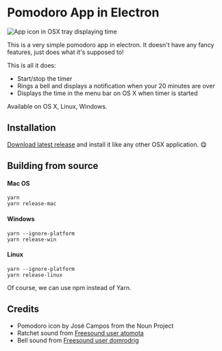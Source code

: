 # Pomodoro App in Electron

![App icon in OSX tray displaying time](https://goo.gl/yOrILm "Pomodoro app screenshot")

This is a very simple pomodoro app in electron. It doesn't have any fancy features, just does what it's supposed to!

This is all it does:

* Start/stop the timer
* Rings a bell and displays a notification when your 20 minutes are over
* Displays the time in the menu bar on OS X when timer is started

Available on OS X, Linux, Windows.

## Installation

[Download latest release](https://github.com/veloxy/pomodoro-electron/releases) and install it like any other OSX application. 😋

## Building from source

#### Mac OS
```
yarn
yarn release-mac
```

#### Windows
```
yarn --ignore-platform
yarn release-win
```

#### Linux
```
yarn --ignore-platform
yarn release-linux
```

Of course, we can use npm instead of Yarn.

## Credits

- Pomodoro icon by José Campos from the Noun Project
- Ratchet sound from [Freesound user atomota](http://www.freesound.org/people/atomota/)
- Bell sound from [Freesound user domrodrig](http://www.freesound.org/people/domrodrig/)

